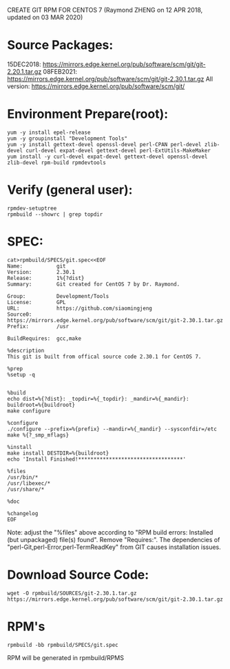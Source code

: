 CREATE GIT RPM FOR CENTOS 7  (Raymond ZHENG on 12 APR 2018, updated on 03 MAR 2020)

# Source Packages:
15DEC2018:   https://mirrors.edge.kernel.org/pub/software/scm/git/git-2.20.1.tar.gz
08FEB2021:   https://mirrors.edge.kernel.org/pub/software/scm/git/git-2.30.1.tar.gz
All version: https://mirrors.edge.kernel.org/pub/software/scm/git/

# Environment Prepare(root):
```
yum -y install epel-release
yum -y groupinstall "Development Tools"
yum -y install gettext-devel openssl-devel perl-CPAN perl-devel zlib-devel curl-devel expat-devel gettext-devel perl-ExtUtils-MakeMaker
yum install -y curl-devel expat-devel gettext-devel openssl-devel zlib-devel rpm-build rpmdevtools
```
# Verify (general user):
```
rpmdev-setuptree
rpmbuild --showrc | grep topdir
```
# SPEC:
```
cat>rpmbuild/SPECS/git.spec<<EOF
Name:           git
Version:        2.30.1
Release:        1%{?dist}
Summary:        Git created for CentOS 7 by Dr. Raymond.

Group:          Development/Tools
License:        GPL
URL:            https://github.com/siaomingjeng
Source0:        https://mirrors.edge.kernel.org/pub/software/scm/git/git-2.30.1.tar.gz
Prefix:         /usr

BuildRequires:  gcc,make

%description
This git is built from offical source code 2.30.1 for CentOS 7.

%prep
%setup -q


%build
echo dist=%{?dist}: _topdir=%{_topdir}: _mandir=%{_mandir}: buildroot=%{buildroot}
make configure

%configure
./configure --prefix=%{prefix} --mandir=%{_mandir} --sysconfdir=/etc
make %{?_smp_mflags}

%install
make install DESTDIR=%{buildroot}
echo 'Install Finished!**********************************'

%files
/usr/bin/*
/usr/libexec/*
/usr/share/*

%doc

%changelog
EOF
```
Note: adjust the "%files" above according to "RPM build errors: Installed (but unpackaged) file(s) found".
Remove "Requires:". The dependencies of "perl-Git,perl-Error,perl-TermReadKey" from GIT causes installation issues.
# Download Source Code:
```wget -O rpmbuild/SOURCES/git-2.30.1.tar.gz https://mirrors.edge.kernel.org/pub/software/scm/git/git-2.30.1.tar.gz```

# RPM's
```rpmbuild -bb rpmbuild/SPECS/git.spec```

RPM will be generated in rpmbuild/RPMS
